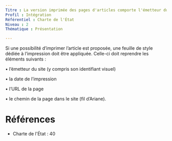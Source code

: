 ```yaml
---
Titre : La version imprimée des pages d'articles comporte l'émetteur du site (y compris son identifiant visuel), la date de l'impression,  l'URL de la page et son fil d'Ariane.
Profil : Intégration
Référentiel : Charte de l'État
Niveau : 2
Thématique : Présentation

---
```

Si une possibilité d’imprimer l’article est proposée, une feuille de style dédiée à l’impression doit être appliquée. Celle-ci doit reprendre les éléments suivants :

• l’émetteur du site (y compris son identifiant visuel)

• la date de l’impression

• l’URL de la page

• le chemin de la page dans le site (fil d’Ariane).

# Références

*   Charte de l'État : 40